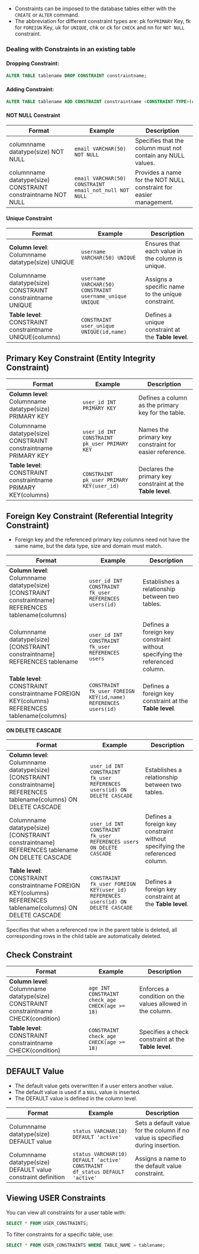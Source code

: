 - Constraints can be imposed to the database tables either with the `CREATE` or `ALTER` command.
- The abbreviation for different constraint types are: pk for`PRIMARY` Key, fk for `FOREIGN` Key, uk for `UNIQUE`, chk or ck for `CHECK` and nn for `NOT NULL` constraint.

### Dealing with Constraints in an existing table

#### Dropping Constraint:

```sql
ALTER TABLE tablename DROP CONSTRAINT constraintname;
```

#### Adding Constraint:

```sql
ALTER TABLE tablename ADD CONSTRAINT constraintname <CONSTRAINT-TYPE>(columns);
```

#### NOT NULL Constraint

| Format                                                       | Example                                                | Description                                                        |
| ------------------------------------------------------------ | ------------------------------------------------------ | ------------------------------------------------------------------ |
| columnname datatype(size) NOT NULL                           | `email VARCHAR(50) NOT NULL`                           | Specifies that the column must not contain any NULL values.        |
| columnname datatype(size) CONSTRAINT constraintname NOT NULL | `email VARCHAR(50) CONSTRAINT email_not_null NOT NULL` | Provides a name for the NOT NULL constraint for easier management. |

#### Unique Constraint

| Format                                                         | Example                                                  | Description                                         |
| -------------------------------------------------------------- | -------------------------------------------------------- | --------------------------------------------------- |
| **Column level**: <br>Columnname datatype(size) UNIQUE         | `username VARCHAR(50) UNIQUE`                            | Ensures that each value in the column is unique.    |
| Columnname datatype(size) CONSTRAINT constraintname UNIQUE     | `username VARCHAR(50) CONSTRAINT username_unique UNIQUE` | Assigns a specific name to the unique constraint.   |
| **Table level**: <br>CONSTRAINT constraintname UNIQUE(columns) | `CONSTRAINT user_unique UNIQUE(id,name)`                 | Defines a unique constraint at the **Table level**. |

## Primary Key Constraint (Entity Integrity Constraint)

| Format                                                          | Example                                      | Description                                                 |
| --------------------------------------------------------------- | -------------------------------------------- | ----------------------------------------------------------- |
| **Column level**: <br>Columnname datatype(size) PRIMARY KEY     | `user_id INT PRIMARY KEY`                    | Defines a column as the primary key for the table.          |
| Columnname datatype(size) CONSTRAINT constraintname PRIMARY KEY | `user_id INT CONSTRAINT pk_user PRIMARY KEY` | Names the primary key constraint for easier reference.      |
| **Table level**: CONSTRAINT constraintname PRIMARY KEY(columns) | `CONSTRAINT pk_user PRIMARY KEY(user_id)`    | Declares the primary key constraint at the **Table level**. |

## Foreign Key Constraint (Referential Integrity Constraint)

- Foreign key and the referenced primary key columns need not have the same name, but the data type, size and domain must match.

| Format                                                                                                    | Example                                                        | Description                                                                |
| --------------------------------------------------------------------------------------------------------- | -------------------------------------------------------------- | -------------------------------------------------------------------------- |
| **Column level**: <br>Columnname datatype(size) [CONSTRAINT constraintname] REFERENCES tablename(columns) | `user_id INT CONSTRAINT fk_user REFERENCES users(id)`          | Establishes a relationship between two tables.                             |
| Columnname datatype(size) [CONSTRAINT constraintname] REFERENCES tablename                                | `user_id INT CONSTRAINT fk_user REFERENCES users`              | Defines a foreign key constraint without specifying the referenced column. |
| **Table level**: <br>CONSTRAINT constraintname FOREIGN KEY(columns) REFERENCES tablename(columns)         | `CONSTRAINT fk_user FOREIGN KEY(id,name) REFERENCES users(id)` | Defines a foreign key constraint at the **Table level**.                   |

**ON DELETE CASCADE**

| Format                                                                                                                      | Example                                                                          | Description                                                                |
| --------------------------------------------------------------------------------------------------------------------------- | -------------------------------------------------------------------------------- | -------------------------------------------------------------------------- |
| **Column level**: <br>Columnname datatype(size) [CONSTRAINT constraintname] REFERENCES tablename(columns) ON DELETE CASCADE | `user_id INT CONSTRAINT fk_user REFERENCES users(id) ON DELETE CASCADE`          | Establishes a relationship between two tables.                             |
| Columnname datatype(size) [CONSTRAINT constraintname] REFERENCES tablename ON DELETE CASCADE                                | `user_id INT CONSTRAINT fk_user REFERENCES users ON DELETE CASCADE`              | Defines a foreign key constraint without specifying the referenced column. |
| **Table level**: <br>CONSTRAINT constraintname FOREIGN KEY(columns) REFERENCES tablename(columns) ON DELETE CASCADE         | `CONSTRAINT fk_user FOREIGN KEY(user_id) REFERENCES users(id) ON DELETE CASCADE` | Defines a foreign key constraint at the **Table level**.                   |

Specifies that when a referenced row in the parent table is deleted, all corresponding rows in the child table are automatically deleted.

## Check Constraint

| Format                                                                                     | Example                                         | Description                                               |
| ------------------------------------------------------------------------------------------ | ----------------------------------------------- | --------------------------------------------------------- |
| **Column level**: <br>Columnname datatype(size) CONSTRAINT constraintname CHECK(condition) | `age INT CONSTRAINT check_age CHECK(age >= 18)` | Enforces a condition on the values allowed in the column. |
| **Table level**: <br>CONSTRAINT constraintname CHECK(condition)                            | `CONSTRAINT check_age CHECK(age >= 18)`         | Specifies a check constraint at the **Table level**.      |

## DEFAULT Value

- The default value gets overwritten if a user enters another value. 
- The default value is used if a `NULL` value is inserted. 
- The DEFAULT value is defined in the column level.

| Format | Example | Description |
| ------ | ------- | ----------- |
| Columnname datatype(size) DEFAULT value | `status VARCHAR(10) DEFAULT 'active'` | Sets a default value for the column if no value is specified during insertion. |
| Columnname datatype(size) DEFAULT value constraint definition | `status VARCHAR(10) DEFAULT 'active' CONSTRAINT df_status DEFAULT 'active'` | Assigns a name to the default value constraint. |

## Viewing USER Constraints

You can view all constraints for a user table with:

```sql
SELECT * FROM USER_CONSTRAINTS;
```

To filter constraints for a specific table, use:

```sql
SELECT * FROM USER_CONSTRAINTS WHERE TABLE_NAME = tablename;
```

